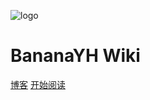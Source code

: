 ![logo](https://luoyunhao.com/usr/themes/handsome/assets/img/皮卡丘.png)
 
# BananaYH Wiki

 
[博客](https://luoyunhao.com)
[开始阅读](#bananayh-wiki指南)